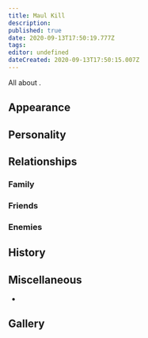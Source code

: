 ```yaml
---
title: Maul Kill
description: 
published: true
date: 2020-09-13T17:50:19.777Z
tags: 
editor: undefined
dateCreated: 2020-09-13T17:50:15.007Z
---
```


All about .

Appearance
----------

Personality
-----------

Relationships
-------------

### Family

### Friends

### Enemies

History
-------

Miscellaneous
-------------

-

Gallery
-------